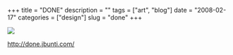 +++
title = "DONE"
description = ""
tags = ["art", "blog"]
date = "2008-02-17"
categories = ["design"]
slug = "done"
+++


 

  <div id="screens-thumbs" class="clearfix">
    <div class="txt-center" id="design-submission"><a href="http://done.jbunti.com/"><img id='bluga-thumbnail-925' class='bluga-thumbnail large' src='//konigi.com/media/bluga/
wt47f279dc95bd4_0.jpg'/></a></div>  
  </div>   
<p><a href="http://done.jbunti.com/">http://done.jbunti.com/</a></p>




